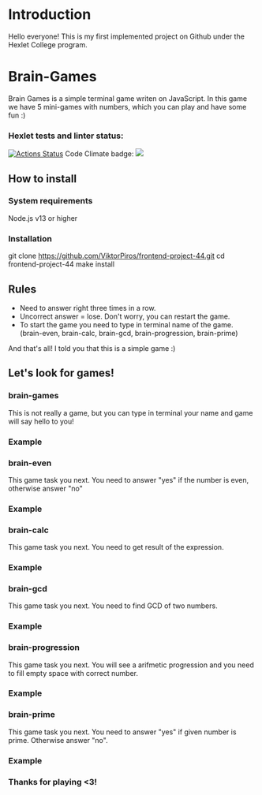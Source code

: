 # Introduction 
Hello everyone! This is my first implemented project on Github under the Hexlet College program. 
 
# Brain-Games 
 
Brain Games is a simple terminal game writen on JavaScript. In this game we have 5 mini-games with numbers, which you can play and have some fun :) 

### Hexlet tests and linter status:
[![Actions Status](https://github.com/ViktorPiros/frontend-project-44/workflows/hexlet-check/badge.svg)](https://github.com/ViktorPiros/frontend-project-44/actions)
Code Climate badge: <a href="https://codeclimate.com/github/ViktorPiros/frontend-project-44/maintainability"><img src="https://api.codeclimate.com/v1/badges/e07f9321198d95566c76/maintainability" /></a>

## How to install 
### System requirements 
Node.js v13 or higher 

### Installation 

git clone https://github.com/ViktorPiros/frontend-project-44.git
 cd frontend-project-44 
 make install 
 
## Rules 
 
* Need to answer right three times in a row. 
* Uncorrect answer = lose. Don't worry, you can restart the game. 
* To start the game you need to type in terminal name of the game. (brain-even, brain-calc, brain-gcd, brain-progression, brain-prime)  
 
And that's all! I told you that this is a simple game :) 
 
## Let's look for games! 
 
### brain-games 
 
This is not really a game, but you can type in terminal your name and game will say hello to you! 
 
### Example 


### brain-even 
 
This game task you next. You need to answer "yes" if the number is even, otherwise answer "no"

### Example


### brain-calc 
 
This game task you next. You need to get result of the expression. 
 
### Example 


### brain-gcd 
 
This game task you next. You need to find GCD of two numbers. 
 
### Example 


### brain-progression 
 
This game task you next. You will see a arifmetic progression and you need to fill empty space with correct number. 
 
### Example 


### brain-prime 
 
This game task you next. You need to answer "yes" if given number is prime. Otherwise answer "no". 
 
### Example 
 

### Thanks for playing <3!